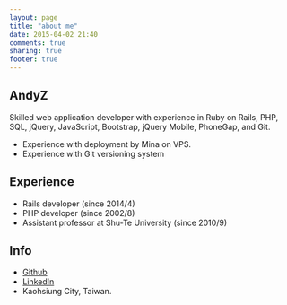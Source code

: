 ```yaml
---
layout: page
title: "about me"
date: 2015-04-02 21:40
comments: true
sharing: true
footer: true
---
```

## AndyZ

Skilled web application developer with experience in Ruby on Rails, PHP, SQL, jQuery, JavaScript, Bootstrap, jQuery Mobile, PhoneGap, and Git. 

- Experience with deployment by Mina on VPS.
- Experience with Git versioning system

## Experience

- Rails developer (since 2014/4)
- PHP developer (since 2002/8)
- Assistant professor at Shu-Te University (since 2010/9)

## Info

- [Github](https://github.com/andystu)
- [LinkedIn](https://www.linkedin.com/pub/yu-chieh-chang/96/627/829)
- Kaohsiung City, Taiwan.